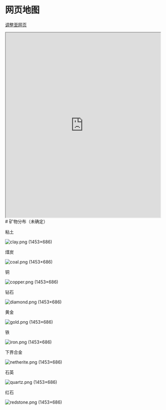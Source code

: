 # 网页地图

[调整至网页](http://b1.sjcmc.cn:14356/)

<iframe src="http://b1.sjcmc.cn:14356/" width="100%" height="600px">
  <p>Your browser does not support iframes.</p>
</iframe>
# 矿物分布（未确定）

粘土

![clay.png (1453×686)](https://img-cdn.yvmou.cn/pigo/202412231812858.png)

煤炭

![coal.png (1453×686)](https://img-cdn.yvmou.cn/pigo/202412231812820.png)

铜

![copper.png (1453×686)](https://img-cdn.yvmou.cn/pigo/202412231812841.png)

钻石

![diamond.png (1453×686)](https://img-cdn.yvmou.cn/pigo/202412231812901.png)

黄金

![gold.png (1453×686)](https://img-cdn.yvmou.cn/pigo/202412231812879.png)

铁

![iron.png (1453×686)](https://img-cdn.yvmou.cn/pigo/202412231812771.png)

下界合金

![netherite.png (1453×686)](https://img-cdn.yvmou.cn/pigo/202412231812734.png)

石英

![quartz.png (1453×686)](https://img-cdn.yvmou.cn/pigo/202412231812713.png)

红石

![redstone.png (1453×686)](https://img-cdn.yvmou.cn/pigo/202412231812806.png)
